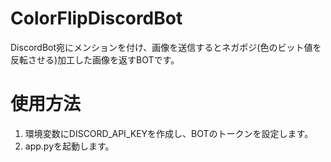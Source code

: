 # ColorFlipDiscordBot
DiscordBot宛にメンションを付け、画像を送信するとネガポジ(色のビット値を反転させる)加工した画像を返すBOTです。

# 使用方法
1. 環境変数にDISCORD_API_KEYを作成し、BOTのトークンを設定します。
2. app.pyを起動します。
